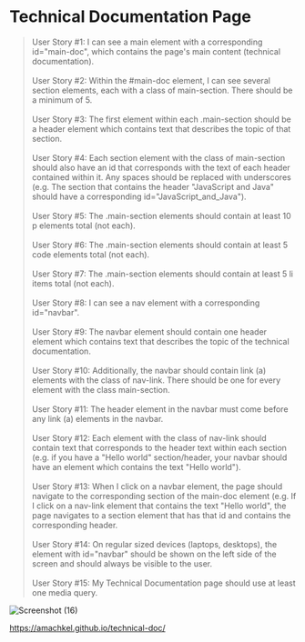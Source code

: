 # Technical Documentation Page

> User Story #1: I can see a main element with a corresponding id="main-doc", which contains the page's main content (technical documentation).<br><br>
User Story #2: Within the #main-doc element, I can see several section elements, each with a class of main-section. There should be a minimum of 5.<br><br>
User Story #3: The first element within each .main-section should be a header element which contains text that describes the topic of that section.<br><br>
User Story #4: Each section element with the class of main-section should also have an id that corresponds with the text of each header contained within it. Any spaces should be replaced with underscores (e.g. The section that contains the header "JavaScript and Java" should have a corresponding id="JavaScript_and_Java").<br><br>
User Story #5: The .main-section elements should contain at least 10 p elements total (not each).<br><br>
User Story #6: The .main-section elements should contain at least 5 code elements total (not each).<br><br>
User Story #7: The .main-section elements should contain at least 5 li items total (not each).<br><br>
User Story #8: I can see a nav element with a corresponding id="navbar".<br><br>
User Story #9: The navbar element should contain one header element which contains text that describes the topic of the technical documentation.<br><br>
User Story #10: Additionally, the navbar should contain link (a) elements with the class of nav-link. There should be one for every element with the class main-section.<br><br>
User Story #11: The header element in the navbar must come before any link (a) elements in the navbar.<br><br>
User Story #12: Each element with the class of nav-link should contain text that corresponds to the header text within each section (e.g. if you have a "Hello world" section/header, your navbar should have an element which contains the text "Hello world").<br><br>
User Story #13: When I click on a navbar element, the page should navigate to the corresponding section of the main-doc element (e.g. If I click on a nav-link element that contains the text "Hello world", the page navigates to a section element that has that id and contains the corresponding header.<br><br>
User Story #14: On regular sized devices (laptops, desktops), the element with id="navbar" should be shown on the left side of the screen and should always be visible to the user.<br><br>
User Story #15: My Technical Documentation page should use at least one media query.

![Screenshot (16)](https://user-images.githubusercontent.com/84882398/147505763-a9c0c727-10e4-4d17-9386-dca643414d8c.png)

https://amachkel.github.io/technical-doc/
